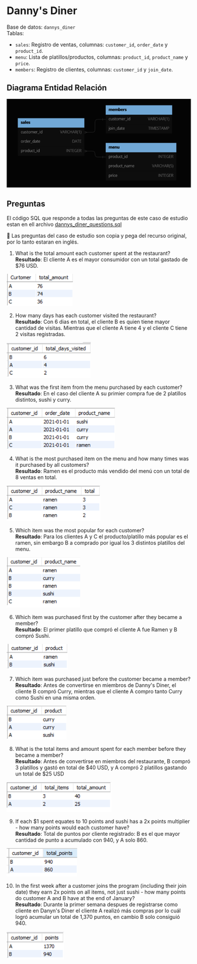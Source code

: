 # Danny's Diner

Base de datos: `dannys_diner` <br>
Tablas: 
- `sales`: Registro de ventas, columnas: `customer_id`, `order_date` y `product_id`. 
- `menu`: Lista de platillos/productos, columnas: `product_id`, `product_name` y `price`.
- `members`: Registro de clientes, columnas: `customer_id` y `join_date`.

## Diagrama Entidad Relación

![Diagrama Entidad Relación](../imgs/week-1_Diagram.png)

## Preguntas
El código SQL que responde a todas las preguntas de este caso de estudio estan en ell archivo [dannys_diner_questions.sql](./dannys_diner_questions.sql)

📢 Las preguntas del caso de estudio son copia y pega del recurso original, por lo tanto estaran en inglés.

1. What is the total amount each customer spent at the restaurant? <br>
**Resultado**: El cliente A es el mayor consumidor con un total gastado de $76 USD.

![Q1](./imgs/q1_response.png)

2. How many days has each customer visited the restaurant? <br>
**Resultado**: Con 6 dias en total, el cliente B es quien tiene mayor cantidad de visitas. Mientras que el cliente A tiene 4 y el cliente C tiene 2 visitas registradas.

![Q2](./imgs/q2_response.png)

3. What was the first item from the menu purchased by each customer? <br>
**Resultado**: En el caso del cliente A su primier compra fue de 2 platillos distintos, sushi y curry.


![Q3](./imgs/q3_response.png)

4. What is the most purchased item on the menu and how many times was it purchased by all customers? <br>
**Resultado**: Ramen es el producto más vendido del menú con un total de 8 ventas en total.

![Q4](./imgs/q4_response.png)

5. Which item was the most popular for each customer? <br>
**Resultado**: Para los clientes A y C el producto/platillo más popular es el ramen, sin embargo B a comprado por igual los 3 distintos platillos del menu.

![Q5](./imgs/q5_response.png)

6. Which item was purchased first by the customer after they became a member? <br>
**Resultado**: El primer platillo que compró el cliente A fue Ramen y B compró Sushi.

![Q6](./imgs/q6_response.png)

7. Which item was purchased just before the customer became a member? <br>
**Resultado**: Antes de convertirse en miembros de Danny's Diner, el cliente B compró Curry, mientras que el cliente A compro tanto Curry como Sushi en una misma orden.

![Q7](./imgs/q7_response.png)

8. What is the total items and amount spent for each member before they became a member? <br>
**Resultado**: Antes de convertirse en miembros del restaurante, B compró 3 platillos y gastó en total de $40 USD, y A compró 2 platillos gastando un total de $25 USD

![Q8](./imgs/q8_response.png)

9. If each $1 spent equates to 10 points and sushi has a 2x points multiplier - how many points would each customer have? <br>
**Resultado**: Total de puntos por cliente registrado: B es el que mayor cantidad de punto a acumulado con 940, y A solo 860.

![Q9](./imgs/q9_response.png)


10. In the first week after a customer joins the program (including their join date) they earn 2x points on all items, not just sushi - how many points do customer A and B have at the end of January? <br>
**Resultado**: Durante la primer semana despues de registrarse como cliente en Danyn's Diner el cliente A realizó más compras por lo cuál logró acumular un total de 1,370 puntos, en cambio B solo consiguió 940.

![Q10](./imgs/q10_response.png)